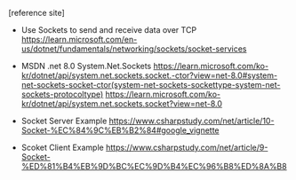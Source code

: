 
[reference site]

- Use Sockets to send and receive data over TCP
https://learn.microsoft.com/en-us/dotnet/fundamentals/networking/sockets/socket-services

- MSDN .net 8.0 System.Net.Sockets
https://learn.microsoft.com/ko-kr/dotnet/api/system.net.sockets.socket.-ctor?view=net-8.0#system-net-sockets-socket-ctor(system-net-sockets-sockettype-system-net-sockets-protocoltype)
https://learn.microsoft.com/ko-kr/dotnet/api/system.net.sockets.socket?view=net-8.0

- Socket Server Example
https://www.csharpstudy.com/net/article/10-Socket-%EC%84%9C%EB%B2%84#google_vignette

- Scoket Client Example
https://www.csharpstudy.com/net/article/9-Socket-%ED%81%B4%EB%9D%BC%EC%9D%B4%EC%96%B8%ED%8A%B8

